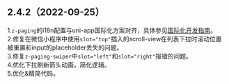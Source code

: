 ## 2.4.2（2022-09-25）
1.`z-paging`的i18n配置与uni-app国际化方案对齐，具体参见[国际化开发指南](https://uniapp.dcloud.net.cn/tutorial/i18n.html)。  
2.修复在微信小程序中使用`slot="top"`插入的scroll-view在列表下拉时滚动位置被重置和input的placeholder丢失的问题。  
3.修复`z-paging-swiper`中`slot="left"`和`slot="right"`报错的问题。  
4.优化下拉刷新箭头动画，简化逻辑。  
5.优化&精简代码。
